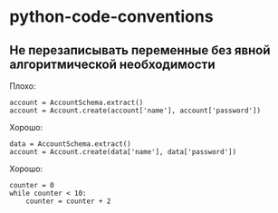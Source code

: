 # python-code-conventions



## Не перезаписывать переменные без явной алгоритмической необходимости


Плохо:

    account = AccountSchema.extract()
    account = Account.create(account['name'], account['password'])

Хорошо:

    data = AccountSchema.extract()
    account = Account.create(data['name'], data['password'])

Хорошо:

    counter = 0
    while counter < 10:
        counter = counter + 2
